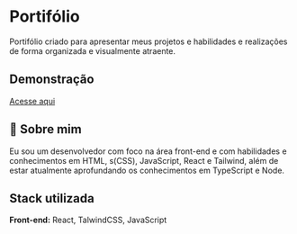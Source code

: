 
# Portifólio

Portifólio criado para apresentar meus projetos e habilidades e realizações de forma organizada e visualmente atraente.


## Demonstração

<a href="https://felipesoarws.vercel.app/">Acesse aqui</a>


## 🚀 Sobre mim
Eu sou um desenvolvedor com foco na área front-end e com habilidades e conhecimentos em HTML, s(CSS), JavaScript, React e Tailwind, além de estar atualmente aprofundando os conhecimentos em TypeScript e Node. 


## Stack utilizada

**Front-end:** React, TalwindCSS, JavaScript



